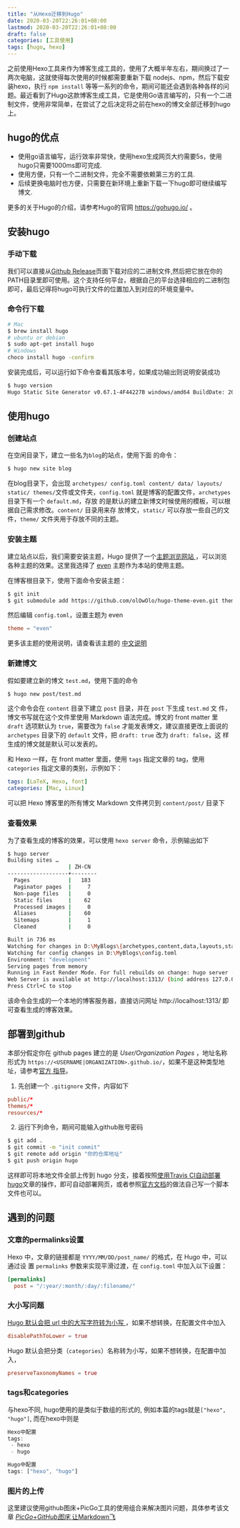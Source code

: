 ```yaml
---
title: "从Hexo迁移到Hugo"
date: 2020-03-20T22:26:01+08:00
lastmod: 2020-03-20T22:26:01+08:00
draft: false
categories: [工具使用]
tags: [hugo, hexo]
---
```


之前使用Hexo工具来作为博客生成工具的，使用了大概半年左右，期间换过了一两次电脑，这就使得每次使用的时候都需要重新下载 nodejs、npm，然后下载安装hexo，执行 `npm install` 等等一系列的命令，期间可能还会遇到各种各样的问题。最近看到了Hugo这款博客生成工具，它是使用Go语言编写的，只有一个二进制文件，使用非常简单，在尝试了之后决定将之前在hexo的博文全部迁移到hugo上。

## hugo的优点

- 使用go语言编写，运行效率非常快，使用hexo生成网页大约需要5s，使用hugo只需要1000ms即可完成.
- 使用方便，只有一个二进制文件，完全不需要依赖第三方的工具.
- 后续更换电脑时也方便，只需要在新环境上重新下载一下hugo即可继续编写博文.

更多的关于Hugo的介绍，请参考Hugo的官网 https://gohugo.io/ 。

## 安装hugo

### 手动下载

我们可以直接从[Github Release](https://github.com/gohugoio/hugo/releases)页面下载对应的二进制文件,然后把它放在你的PATH目录里即可使用。这个支持任何平台，根据自己的平台选择相应的二进制包即可，最后记得将hugo可执行文件的位置加入到对应的环境变量中。

### 命令行下载

```sh
# Mac
$ brew install hugo
# ubuntu or debian
$ sudo apt-get install hugo
# Windows 
choco install hugo -confirm
```

安装完成后，可以运行如下命令查看其版本号，如果成功输出则说明安装成功

```sh
$ hugo version
Hugo Static Site Generator v0.67.1-4F44227B windows/amd64 BuildDate: 2020-03-15T19:32:32Z
```

## 使用hugo

### 创建站点

在空闲目录下，建立一些名为`blog`的站点，使用下面 的命令：

```bash
$ hugo new site blog
```

在blog目录下，会出现 `archetypes/ config.toml content/ data/ layouts/ static/ themes/`文件或文件夹，`config.toml` 就是博客的配置文件，`archetypes` 目录下有一个 `default.md`，存放 的是默认的建立新博文时候使用的模板，可以根据自己需求修改。`content/` 目录用来存 放博文，`static/` 可以存放一些自己的文件，`theme/` 文件夹用于存放不同的主题。

### 安装主题

建立站点以后，我们需要安装主题，Hugo 提供了一个[主题浏览网站 ](https://themes.gohugo.io/)，可以浏览各种主题的效果。这里我选择了 [even](https://github.com/olOwOlo/hugo-theme-even) 主题作为本站的使用主题。

在博客根目录下，使用下面命令安装主题：

```bash
$ git init
$ git submodule add https://github.com/olOwOlo/hugo-theme-even.git theme/even
```

然后编辑 `config.toml`，设置主题为 even

```toml
theme = "even"
```

更多该主题的使用说明，请查看该主题的 [中文说明](https://github.com/olOwOlo/hugo-theme-even/blob/master/README-zh.md)

### 新建博文

假如要建立新的博文 `test.md`，使用下面的命令

```bash
$ hugo new post/test.md
```

这个命令会在 `content` 目录下建立 `post` 目录，并在 `post` 下生成 `test.md` 文 件，博文书写就在这个文件里使用 Markdown 语法完成。博文的 front matter 里 `draft` 选项默认为 `true`，需要改为 `false` 才能发表博文，建议直接更改上面说的 `archetypes` 目录下的 `default` 文件，把 `draft: true` 改为 `draft: false`，这 样生成的博文就是默认可以发表的。

和 Hexo 一样，在 front matter 里面，使用 `tags` 指定文章的 tag，使用 `categories` 指定文章的类别，示例如下：

```yaml
tags: [LaTeX, Hexo, font]
categories: [Mac, Linux]
```

可以把 Hexo 博客里的所有博文 Markdown 文件拷贝到 `content/post/` 目录下

### 查看效果

为了查看生成的博客的效果，可以使用 `hexo server` 命令，示例输出如下

```sh
$ hugo server
Building sites …
                   | ZH-CN
-------------------+--------
  Pages            |   183
  Paginator pages  |     7
  Non-page files   |     0
  Static files     |    62
  Processed images |     0
  Aliases          |    60
  Sitemaps         |     1
  Cleaned          |     0

Built in 736 ms
Watching for changes in D:\MyBlogs\{archetypes,content,data,layouts,static,themes}
Watching for config changes in D:\MyBlogs\config.toml
Environment: "development"
Serving pages from memory
Running in Fast Render Mode. For full rebuilds on change: hugo server --disableFastRender
Web Server is available at http://localhost:1313/ (bind address 127.0.0.1)
Press Ctrl+C to stop
```

该命令会生成的一个本地的博客服务器，直接访问网址 http://localhost:1313/ 即可查看生成的博客效果。

## 部署到github

本部分假定你在 github pages 建立的是 *User/Organization Pages* ，地址名称形式为 `https://<USERNAME|ORGANIZATION>.github.io/`，如果不是这种类型地址，请参考[官方 指导](https://gohugo.io/hosting-and-deployment/hosting-on-github/)。

1. 先创建一个 `.gitignore` 文件，内容如下

```toml
public/*
themes/*
resources/*
```

2. 运行下列命令，期间可能输入github账号密码

```bash
$ git add .
$ git commit -m "init commit"
$ git remote add origin "你的仓库地址"
$ git push origin hugo
```

这样即可将本地文件全部上传到 hugo 分支，接着按照[使用Travis CI自动部署hugo](https://shangguanhong.github.io/2020/03/20/使用travis-ci自动部署hugo/)文章的操作，即可自动部署网页，或者参照[官方文档](https://gohugo.io/hosting-and-deployment/hosting-on-github/)的做法自己写一个脚本文件也可以。

## 遇到的问题

### 文章的permalinks设置

Hexo 中，文章的链接都是 `YYYY/MM/DD/post_name/` 的格式，在 Hugo 中，可以通过设 置 `permalinks` 参数来实现平滑过渡，在 `config.toml` 中加入以下设置：

```toml
[permalinks]
  post = "/:year/:month/:day/:filename/"
```

### 大小写问题

[Hugo 默认会把 url 中的大写字符转为小写 ](https://discourse.gohugo.io/t/disable-hugo-case-sensitive-url-matching/2498/4)，如果不想转换，在配置文件中加入

```toml
disablePathToLower = true
```

Hugo 默认会把分类（`categories`）名称转为小写，如果不想转换，在配置中加入，

```toml
preserveTaxonomyNames = true
```

### tags和categories

与hexo不同, hugo使用的是类似于数组的形式的, 例如本篇的tags就是`["hexo", "hugo"]`, 而在hexo中则是

```javascript
Hexo中配置
tags:
 - hexo
 - hugo

Hugo中配置
tags: ["hexo", "hugo"]
```

### 图片的上传

这里建议使用github图床+PicGo工具的使用组合来解决图片问题，具体参考该文章 [*PicGo*+*GitHub图床*,让Markdown飞 ](http://www.baidu.com/link?url=JBkKFLYUzTqPzHeyNk-NG91i9bkIAUFK1IG9KDnjKvSB5_EkSwoQAkaQZGMluJY7)